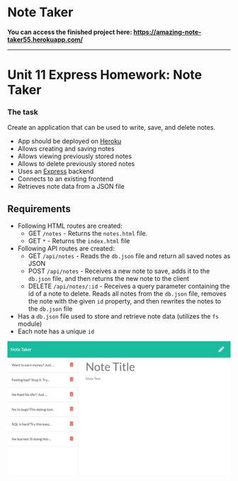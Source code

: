 # Note Taker

**You can access the finished project here:
<https://amazing-note-taker55.herokuapp.com/>**

---

# Unit 11 Express Homework: Note Taker

### The task

Create an application that can be used to write, save, and delete notes.

* App should be deployed on [Heroku](https://heroku.com/)
* Allows creating and saving notes
* Allows viewing previously stored notes
* Allows to delete previously stored notes
* Uses an [Express](https://www.npmjs.com/package/express) backend
* Connects to an existing frontend
* Retrieves note data from a JSON file

## Requirements
* Following HTML routes are created:
  * GET `/notes` - Returns the `notes.html` file.
  * GET `*` - Returns the `index.html` file
* Following API routes are created:
  * GET `/api/notes` - Reads the `db.json` file and return all saved notes as JSON
  * POST `/api/notes` - Receives a new note to save, adds it to the `db.json` file, and then returns the new note to the client
  * DELETE `/api/notes/:id` - Receives a query parameter containing the id of a note to delete. Reads all notes from the `db.json` file, removes the note with the given `id` property, and then rewrites the notes to the `db.json` file
* Has a `db.json` file used to store and retrieve note data (utilizes the `fs` module)
* Each note has a unique `id`

![screenshot](assets/github/screenshot1.png)